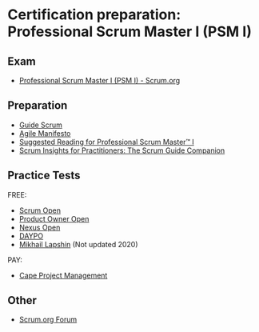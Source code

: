 # Certification preparation: Professional Scrum Master I (PSM I)

## Exam

* [Professional Scrum Master I (PSM I) - Scrum.org](https://www.scrum.org/assessments/professional-scrum-master-i-certification)

## Preparation

* [Guide Scrum](https://scrumguides.org/download.html)
* [Agile Manifesto](https://agilemanifesto.org/)
* [Suggested Reading for Professional Scrum Master™ I](https://www.scrum.org/resources/suggested-reading-professional-scrum-master)
* [Scrum Insights for Practitioners: The Scrum Guide Companion](https://amzn.to/3yorqXb)

## Practice Tests
FREE:
* [Scrum Open](https://www.scrum.org/open-assessments/scrum-open)
* [Product Owner Open](https://www.scrum.org/open-assessments/product-owner-open/)
* [Nexus Open](https://www.scrum.org/open-assessments/nexus-open)
* [DAYPO](https://www.daypo.com/rp-psm-i.html)
* [Mikhail Lapshin](http://mlapshin.com/index.php/psm-quiz/learning-mode/) (Not updated 2020)

PAY:
* [Cape Project Management](https://capeprojectmanagement.com/agile-exams/sm-exam/)

## Other
* [Scrum.org Forum](https://www.scrum.org/forum/scrum-forum/48797/how-i-passed-psm-i-psm-ii-sps-psu-i-pal-i-and-psk-i-my-first-attempt)
